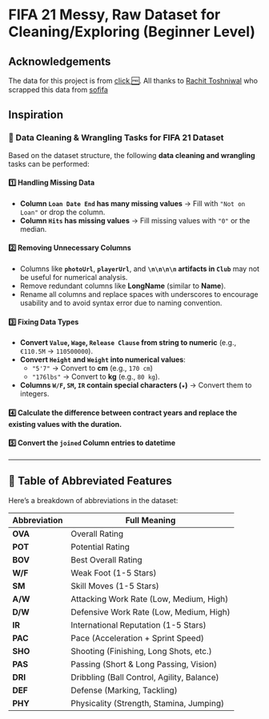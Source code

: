 # **FIFA 21 Messy, Raw Dataset for Cleaning/Exploring (Beginner Level)**

## Acknowledgements

The data for this project is from [click 🆓](https://www.kaggle.com/datasets/yagunnersya/fifa-21-messy-raw-dataset-for-cleaning-exploring/data). All thanks to [Rachit Toshniwal](https://www.kaggle.com/yagunnersya) who scrapped this data from [sofifa](www.sofifa.com)

## Inspiration
### **🔹 Data Cleaning & Wrangling Tasks for FIFA 21 Dataset**
Based on the dataset structure, the following **data cleaning and wrangling** tasks can be performed:

#### **1️⃣ Handling Missing Data**
- **Column `Loan Date End` has many missing values** → Fill with `"Not on Loan"` or drop the column.
- **Column `Hits` has missing values** → Fill missing values with `"0"` or the median.

#### **2️⃣ Removing Unnecessary Columns**
- Columns like **`photoUrl`**, **`playerUrl`**, and **`\n\n\n\n` artifacts in `Club`** may not be useful for numerical analysis.
- Remove redundant columns like **LongName** (similar to **Name**).
- Rename all columns and replace spaces with underscores to encourage usability and to avoid syntax error due to naming convention.

#### **3️⃣ Fixing Data Types**
- **Convert `Value`, `Wage`, `Release Clause` from string to numeric** (e.g., `€110.5M` → `110500000`).
- **Convert `Height` and `Weight` into numerical values**:
  - `"5'7"` → Convert to **cm** (e.g., `170 cm`)
  - `"176lbs"` → Convert to **kg** (e.g., `80 kg`).
- **Columns `W/F`, `SM`, `IR` contain special characters (`★`)** → Convert them to integers.

#### **4️⃣ Calculate the difference between contract years and replace the existing values with the duration.**

#### **5️⃣ Convert the `joined` Column entries to datetime**


---

## 📌 Table of Abbreviated Features

Here’s a breakdown of abbreviations in the dataset:

| **Abbreviation** | **Full Meaning** |
|-----------------|-----------------|
| **OVA** | Overall Rating |
| **POT** | Potential Rating |
| **BOV** | Best Overall Rating |
| **W/F** | Weak Foot (1-5 Stars) |
| **SM** | Skill Moves (1-5 Stars) |
| **A/W** | Attacking Work Rate (Low, Medium, High) |
| **D/W** | Defensive Work Rate (Low, Medium, High) |
| **IR** | International Reputation (1-5 Stars) |
| **PAC** | Pace (Acceleration + Sprint Speed) |
| **SHO** | Shooting (Finishing, Long Shots, etc.) |
| **PAS** | Passing (Short & Long Passing, Vision) |
| **DRI** | Dribbling (Ball Control, Agility, Balance) |
| **DEF** | Defense (Marking, Tackling) |
| **PHY** | Physicality (Strength, Stamina, Jumping) |
